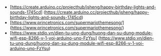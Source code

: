 - [https://create.arduino.cc/projecthub/jsheng/happy-birthday-lights-and-sounds-1745cd]
(https://create.arduino.cc/projecthub/jsheng/happy-birthday-lights-and-sounds-1745cd)
- [https://www.princetronics.com/supermariothemesong/]
(https://www.princetronics.com/supermariothemesong/)
- [https://www.stdio.vn/dien-tu-ung-dung/huong-dan-su-dung-module-wifi-esp-8266-v-1-voi-arduino-uno-FzYsu]
(https://www.stdio.vn/dien-tu-ung-dung/huong-dan-su-dung-module-wifi-esp-8266-v-1-voi-arduino-uno-FzYsu)